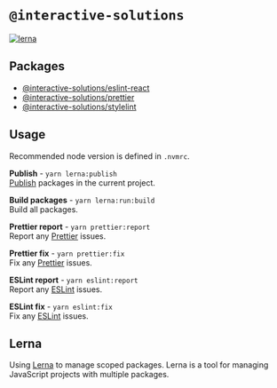 # `@interactive-solutions`

[![lerna](https://img.shields.io/badge/maintained%20with-lerna-cc00ff.svg)](https://lerna.js.org/)

## Packages

- [@interactive-solutions/eslint-react](https://github.com/interactive-solutions/interactive-solutions-mono/tree/master/packages/eslint-react)
- [@interactive-solutions/prettier](https://github.com/interactive-solutions/interactive-solutions-mono/tree/master/packages/prettier)
- [@interactive-solutions/stylelint](https://github.com/interactive-solutions/interactive-solutions-mono/tree/master/packages/stylelint)

## Usage

Recommended node version is defined in `.nvmrc`.

**Publish** - `yarn lerna:publish`  
[Publish](https://github.com/lerna/lerna/tree/main/commands/publish) packages in the current project.

**Build packages** - `yarn lerna:run:build`  
Build all packages.

**Prettier report** - `yarn prettier:report`  
Report any [Prettier](https://prettier.io/) issues.

**Prettier fix** - `yarn prettier:fix`  
Fix any [Prettier](https://prettier.io/) issues.

**ESLint report** - `yarn eslint:report`  
Report any [ESLint](https://eslint.org/) issues.

**ESLint fix** - `yarn eslint:fix`  
Fix any [ESLint](https://eslint.org/) issues.

## Lerna

Using [Lerna](https://github.com/lerna/lerna) to manage scoped packages. Lerna is a tool for managing JavaScript projects with multiple packages.
